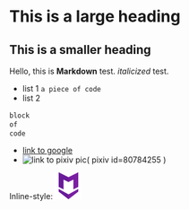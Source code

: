# This is a large heading
## This is a smaller heading

Hello, this is **Markdown** test.
*italicized* test.

- list 1 `a piece of code`
- list 2 
```
block 
of
code
```
- [link to google](https://google.com)
- ![link to pixiv pic( pixiv id=80784255 )](https://i.pximg.net/img-original/img/2020/04/14/14/03/32/80784255_p0.png)


Inline-style: 
![alt text](https://github.com/adam-p/markdown-here/raw/master/src/common/images/icon48.png "Logo Title Text 1")

